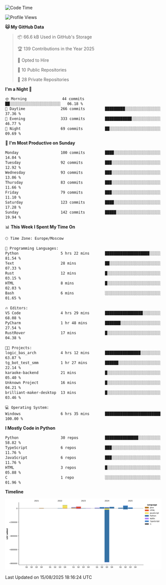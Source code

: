 <!--START_SECTION:waka-->
![Code Time](http://img.shields.io/badge/Code%20Time-783%20hrs%2027%20mins-blue)

![Profile Views](http://img.shields.io/badge/Profile%20Views-0-blue)

**🐱 My GitHub Data** 

> 📦 66.6 kB Used in GitHub's Storage 
 > 
> 🏆 139 Contributions in the Year 2025
 > 
> 💼 Opted to Hire
 > 
> 📜 10 Public Repositories 
 > 
> 🔑 28 Private Repositories 
 > 
**I'm a Night 🦉** 

```text
🌞 Morning                44 commits          ██░░░░░░░░░░░░░░░░░░░░░░░   06.18 % 
🌆 Daytime                266 commits         █████████░░░░░░░░░░░░░░░░   37.36 % 
🌃 Evening                333 commits         ████████████░░░░░░░░░░░░░   46.77 % 
🌙 Night                  69 commits          ██░░░░░░░░░░░░░░░░░░░░░░░   09.69 % 
```
📅 **I'm Most Productive on Sunday** 

```text
Monday                   100 commits         ████░░░░░░░░░░░░░░░░░░░░░   14.04 % 
Tuesday                  92 commits          ███░░░░░░░░░░░░░░░░░░░░░░   12.92 % 
Wednesday                93 commits          ███░░░░░░░░░░░░░░░░░░░░░░   13.06 % 
Thursday                 83 commits          ███░░░░░░░░░░░░░░░░░░░░░░   11.66 % 
Friday                   79 commits          ███░░░░░░░░░░░░░░░░░░░░░░   11.10 % 
Saturday                 123 commits         ████░░░░░░░░░░░░░░░░░░░░░   17.28 % 
Sunday                   142 commits         █████░░░░░░░░░░░░░░░░░░░░   19.94 % 
```


📊 **This Week I Spent My Time On** 

```text
🕑︎ Time Zone: Europe/Moscow

💬 Programming Languages: 
Python                   5 hrs 22 mins       ████████████████████░░░░░   81.54 % 
Text                     28 mins             ██░░░░░░░░░░░░░░░░░░░░░░░   07.33 % 
Rust                     12 mins             █░░░░░░░░░░░░░░░░░░░░░░░░   03.15 % 
HTML                     8 mins              █░░░░░░░░░░░░░░░░░░░░░░░░   02.03 % 
Bash                     6 mins              ░░░░░░░░░░░░░░░░░░░░░░░░░   01.65 % 

🔥 Editors: 
VS Code                  4 hrs 29 mins       █████████████████░░░░░░░░   68.08 % 
PyCharm                  1 hr 48 mins        ███████░░░░░░░░░░░░░░░░░░   27.54 % 
RustRover                17 mins             █░░░░░░░░░░░░░░░░░░░░░░░░   04.38 % 

🐱‍💻 Projects: 
logic_bas_arch           4 hrs 12 mins       ████████████████░░░░░░░░░   63.87 % 
tg_bot_test_smm          1 hr 27 mins        ██████░░░░░░░░░░░░░░░░░░░   22.14 % 
karaoke-backend          21 mins             █░░░░░░░░░░░░░░░░░░░░░░░░   05.40 % 
Unknown Project          16 mins             █░░░░░░░░░░░░░░░░░░░░░░░░   04.21 % 
brilliant-maker-desktop  13 mins             █░░░░░░░░░░░░░░░░░░░░░░░░   03.46 % 

💻 Operating System: 
Windows                  6 hrs 35 mins       █████████████████████████   100.00 % 
```

**I Mostly Code in Python** 

```text
Python                   30 repos            ███████████████░░░░░░░░░░   58.82 % 
TypeScript               6 repos             ███░░░░░░░░░░░░░░░░░░░░░░   11.76 % 
JavaScript               6 repos             ███░░░░░░░░░░░░░░░░░░░░░░   11.76 % 
HTML                     3 repos             █░░░░░░░░░░░░░░░░░░░░░░░░   05.88 % 
C                        1 repo              ░░░░░░░░░░░░░░░░░░░░░░░░░   01.96 % 
```



**Timeline**

![Lines of Code chart](https://raw.githubusercontent.com/adlemx/adlemx/main/assets/bar_graph.png)


 Last Updated on 15/08/2025 18:16:24 UTC
<!--END_SECTION:waka-->
